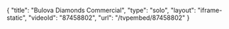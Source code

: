 {
    "title": "Bulova Diamonds Commercial",
    "type": "solo",
    "layout": "iframe-static",
    "videoId": "87458802",
    "url": "\/tvpembed\/87458802"
}
